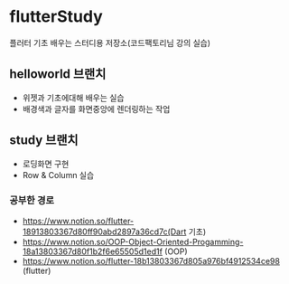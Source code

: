 # flutterStudy
플러터 기초 배우는 스터디용 저장소(코드팩토리님 강의 실습)

## helloworld 브랜치
- 위젯과 기초에대해 배우는 실습
- 배경색과 글자를 화면중앙에 렌더링하는 작업

## study 브랜치
- 로딩화면 구현
- Row & Column 실습

### 공부한 경로
- https://www.notion.so/flutter-18913803367d80ff90abd2897a36cd7c(Dart 기초)
- https://www.notion.so/OOP-Object-Oriented-Progamming-18a13803367d80f1b2f6e65505d1ed1f (OOP)
- https://www.notion.so/flutter-18b13803367d805a976bf4912534ce98 (flutter)
